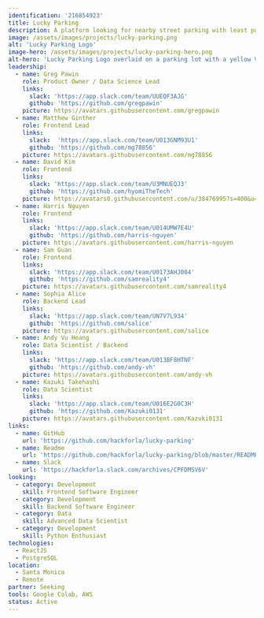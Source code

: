```yaml
---
identification: '216854923'
title: Lucky Parking
description: A platform looking for nearby street parking with least possibility of getting citation
image: /assets/images/projects/lucky-parking.png
alt: 'Lucky Parking Logo'
image-hero: /assets/images/projects/lucky-parking-hero.png
alt-hero: 'Lucky Parking Logo overlaid on a parking lot with a yellow Volkswagon.'
leadership:
  - name: Greg Pawin
    role: Product Owner / Data Science Lead
    links:
      slack: 'https://app.slack.com/team/UUEQF3AJG'
      github: 'https://github.com/gregpawin'
    picture: https://avatars.githubusercontent.com/gregpawin
  - name: Matthew Ginther
    role: Frontend Lead
    links:
      slack:  'https://app.slack.com/team/U013GNM93U1'
      github: 'https://github.com/mg78856'
    picture: https://avatars.githubusercontent.com/mg78856
  - name: David Kim
    role: Frontend
    links:
      slack: 'https://app.slack.com/team/U3MNUEQJ3'
      github: 'https://github.com/hyomiTheTech'
    picture: https://avatars0.githubusercontent.com/u/38476995?s=400&u=43e9d12bf5a5df1b9347519fc1e4ef3991b9ae13&v=4
  - name: Harris Nguyen
    role: Frontend
    links:
      slack: 'https://app.slack.com/team/U014UMW7E4U'
      github: 'https://github.com/harris-nguyen'
    picture: https://avatars.githubusercontent.com/harris-nguyen
  - name: Sam Guan
    role: Frontend
    links:
      slack: 'https://app.slack.com/team/U0173AHJ004'
      github: 'https://github.com/samreality4'
    picture: https://avatars.githubusercontent.com/samreality4
  - name: Sophia Alice
    role: Backend Lead
    links:
      slack: 'https://app.slack.com/team/UN7V7L934'
      github: 'https://github.com/salice'
    picture: https://avatars.githubusercontent.com/salice
  - name: Andy Vu Hoang
    role: Data Scientist / Backend
    links:
      slack: 'https://app.slack.com/team/U013BF8HTNF'
      github: 'https://github.com/andy-vh'
    picture: https://avatars.githubusercontent.com/andy-vh
  - name: Kazuki Takehashi
    role: Data Scientist
    links:
      slack: 'https://app.slack.com/team/U016E2G0C3H'
      github: 'https://github.com/Kazuki0131'
    picture: https://avatars.githubusercontent.com/Kazuki0131
links:
  - name: GitHub
    url: 'https://github.com/hackforla/lucky-parking'
  - name: Readme
    url: 'https://github.com/hackforla/lucky-parking/blob/master/README.md'
  - name: Slack
    url: 'https://hackforla.slack.com/archives/CPFDMSV6V'
looking:
  - category: Development
    skill: Frontend Software Engineer
  - category: Development
    skill: Backend Software Engineer
  - category: Data
    skill: Advanced Data Scientist
  - category: Development
    skill: Python Enthusiast
technologies:
  - ReactJS
  - PostgreSQL
location:
  - Santa Monica
  - Remote
partner: Seeking
tools: Google Colab, AWS
status: Active
---
```

